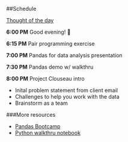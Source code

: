 ##Schedule

[Thought of the day](https://twitter.com/sanityinc/status/581079954307305472)

**6:00 PM** Good evening! :full_moon_with_face:

**6:15 PM** Pair programming exercise

**7:00 PM** Pandas for data analysis presentation

**7:30 PM** Pandas demo w/ walkthru

**8:00 PM** Project Clouseau intro

   * Inital problem statement from client email
   * Challenges to help you work with the data
   * Brainstorm as a team
   
   
###More resources
* [Pandas Bootcamp](https://pandasbootcamp.herokuapp.com/) 
* [Python walkthru notebook](https://pandasbootcamp.herokuapp.com/)  
